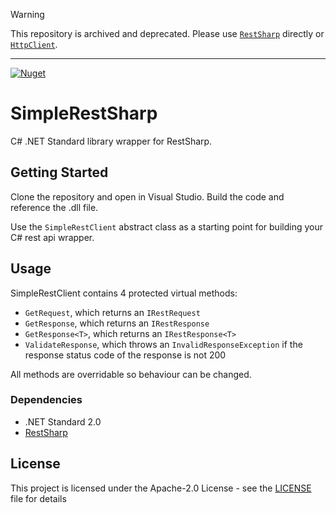 > [!WARNING]
> This repository is archived and deprecated. Please use [`RestSharp`](https://restsharp.dev/) directly or [`HttpClient`](https://learn.microsoft.com/en-us/dotnet/api/system.net.http.httpclient?view=net-8.0).

---

[![Nuget](https://img.shields.io/nuget/v/SimpleRestSharp)](https://www.nuget.org/packages/SimpleRestSharp/)

# SimpleRestSharp

C# .NET Standard library wrapper for RestSharp.

## Getting Started

Clone the repository and open in Visual Studio. Build the code and reference the .dll file.

Use the `SimpleRestClient` abstract class as a starting point for building your C# rest api wrapper.

## Usage

SimpleRestClient contains 4 protected virtual methods:
* `GetRequest`, which returns an `IRestRequest`
* `GetResponse`, which returns an `IRestResponse`
* `GetResponse<T>`, which returns an `IRestResponse<T>`
* `ValidateResponse`, which throws an `InvalidResponseException` if the response status code of the response is not 200

All methods are overridable so behaviour can be changed.

### Dependencies

* .NET Standard 2.0
* [RestSharp](https://github.com/restsharp/RestSharp)

## License

This project is licensed under the Apache-2.0 License - see the [LICENSE](LICENSE) file for details
